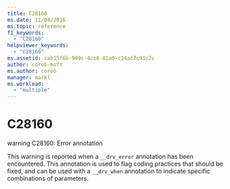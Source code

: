 ```yaml
---
title: C28160
ms.date: 11/04/2016
ms.topic: reference
f1_keywords:
  - "C28160"
helpviewer_keywords:
  - "C28160"
ms.assetid: cab15f6b-909c-4cc8-81a0-c24ac7c91c7c
author: corob-msft
ms.author: corob
manager: markl
ms.workload:
  - "multiple"
---
```

# C28160
warning C28160: Error annotation

 This warning is reported when a `__drv_error` annotation has been encountered. This annotation is used to flag coding practices that should be fixed, and can be used with a `__drv_when` annotation to indicate specific combinations of parameters.
